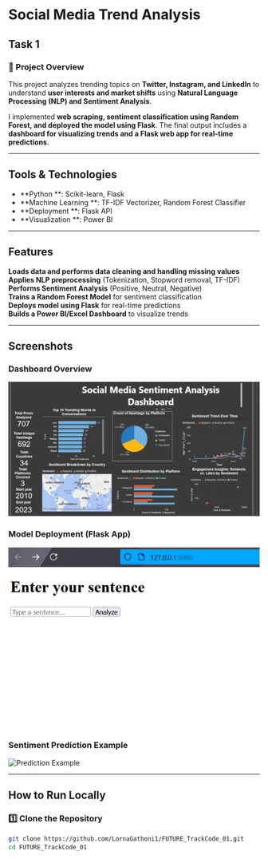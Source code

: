 #  Social Media Trend Analysis

##  Task 1

### 🔹 Project Overview
This project analyzes trending topics on **Twitter, Instagram, and LinkedIn** to understand **user interests and market shifts** using **Natural Language Processing (NLP) and Sentiment Analysis**.  

I implemented **web scraping, sentiment classification using Random Forest, and deployed the model using Flask**. The final output includes a **dashboard for visualizing trends and a Flask web app for real-time predictions**.

---

##  Tools & Technologies
- **Python **: Scikit-learn, Flask  
- **Machine Learning **: TF-IDF Vectorizer, Random Forest Classifier  
- **Deployment  **: Flask API  
- **Visualization **: Power BI 

---

##  Features
**Loads data and performs data cleaning and handling missing values** 
 **Applies NLP preprocessing** (Tokenization, Stopword removal, TF-IDF)  
 **Performs Sentiment Analysis** (Positive, Neutral, Negative)  
 **Trains a Random Forest Model** for sentiment classification  
 **Deploys model using Flask** for real-time predictions  
 **Builds a Power BI/Excel Dashboard** to visualize trends  

---

##  Screenshots

###  Dashboard Overview
![Dashboard Preview](screenshots/dashboard.png)

### Model Deployment (Flask App)
![Flask App Running](screenshots/flask_app.png)

###  Sentiment Prediction Example
![Prediction Example](screenshots/prediction.png)

---

##  How to Run Locally

### 1️⃣ Clone the Repository
```bash
git clone https://github.com/LornaGathoni1/FUTURE_TrackCode_01.git
cd FUTURE_TrackCode_01
